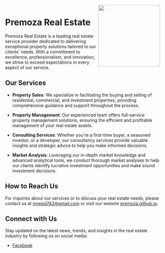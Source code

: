 <img src="https://media1.giphy.com/media/fDers1vZjjKFy/200w.gif?cid=6c09b952e92hgyhehjv0g9bc7tvk9kkqcet2rvxi8tg8f4ao&ep=v1_gifs_search&rid=200w.gif&ct=g" align="right" width="200px"/>

# Premoza Real Estate

Premoza Real Estate is a leading real estate service provider dedicated to delivering exceptional property solutions tailored to our clients' needs. With a commitment to excellence, professionalism, and innovation, we strive to exceed expectations in every aspect of our service.

## Our Services

- **Property Sales**: We specialize in facilitating the buying and selling of residential, commercial, and investment properties, providing comprehensive guidance and support throughout the process.

- **Property Management**: Our experienced team offers full-service property management solutions, ensuring the efficient and profitable management of your real estate assets.

- **Consulting Services**: Whether you're a first-time buyer, a seasoned investor, or a developer, our consultancy services provide valuable insights and strategic advice to help you make informed decisions.

- **Market Analysis**: Leveraging our in-depth market knowledge and advanced analytical tools, we conduct thorough market analyses to help our clients identify lucrative investment opportunities and make sound investment decisions.

## How to Reach Us

For inquiries about our services or to discuss your real estate needs, please contact us at [mrepol742@gmail.com](mailto:mrepol742@gmail.com) or visit our website [premoza.github.io](https://premoza.github.io).

## Connect with Us

Stay updated on the latest news, trends, and insights in the real estate industry by following us on social media:

- [Facebook](https://www.facebook.com/profile.php?id=61550920919855&mibextid=LQQJ4d)
